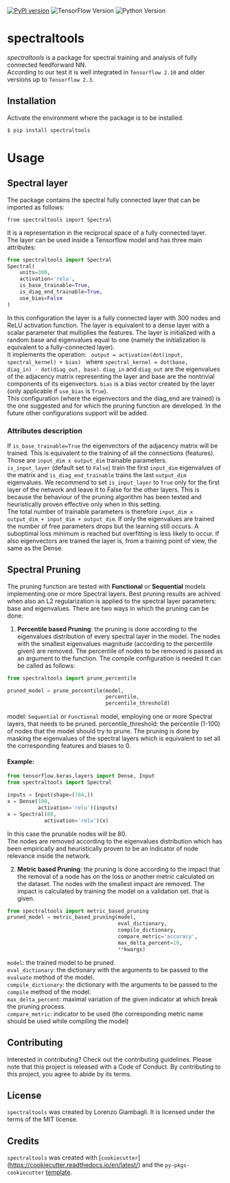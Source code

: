 [![PyPI version](https://badge.fury.io/py/spectraltools.svg)](https://badge.fury.io/py/spectraltools)
![TensorFlow Version](https://img.shields.io/badge/TensorFlow-2.10-orange)
![Python Version](https://img.shields.io/badge/Python-3.10-blue)

# spectraltools
*spectraltools* is a package for spectral training and analysis of fully connected feedforward NN.<br>
According to our test it is well integrated in `Tensorflow 2.10` and older versions up to `Tensorflow 2.3`.

## Installation
Activate the environment where the package is to be installed.<br>
```bash
$ pip install spectraltools
```
# Usage
## Spectral layer
The package contains the spectral fully connected layer that can be imported as follows:
~~~
from spectraltools import Spectral
~~~
It is a representation in the reciprocal space of a fully connected layer.<br>
The layer can be used inside a Tensorflow model and has three main attributes:
~~~python
from spectraltools import Spectral
Spectral(
    units=300,
    activation='relu',
    is_base_trainable=True,
    is_diag_end_trainable=True,
    use_bias=False
)
~~~
In this configuration the layer is a fully connected layer with 300 nodes and ReLU activation function. The layer is equivalent to a dense 
layer with a scalar parameter that multiplies the features. The layer is initialized with a random base and eigenvalues
equal to one (namely the initialization is equivalent to a fully-connected layer).<br>
It implements the operation: <code> output = activation(dot(input, spectral_kernel) + bias) </code> where 
<code>spectral_kernel = dot(base, diag_in) - dot(diag_out, base)</code>.
<code>diag_in</code> and <code>diag_out</code> are the eigenvalues of the adjacency matrix representing the layer and
base are the nontrivial components of its eigenvectors. `bias` is a bias vector created by the layer 
(only applicable if `use_bias` is `True`).<br>
This configuration (where the eigenvectors and the diag_end are trained) is the one suggested and for which the 
pruning function are developed. In the future other configurations support will be added.<br>

### Attributes description
If `is_base_trainable=True` the eigenvectors of the adjacency matrix will be trained. This is equivalent to the
training of all the connections (features). Those are `input_dim x output_dim`
trainable parameters.<br>
`is_input_layer` (default set to `False`) train the first `input_dim` eigenvalues of the matrix and `is_diag_end_trainable` trains the last 
`output_dim` eigenvalues. We recommend to set `is_input_layer` to `True` only for the first layer of the network and 
leave it to False for the other layers. This is because the behaviour of the pruning algorithm has been tested and heuristically proven effective 
only when in this setting.<br>
The total number of trainable parameters is therefore `input_dim x output_dim + input_dim + output_dim`.
If only the eigenvalues are trained the number of free parameters drops but the learning still occurs. A 
suboptimal loss minimum is reached but overfitting is less likely to occur. If also eigenvectors are trained the layer
is, from a training point of view, the same as the Dense.<br>


## Spectral Pruning
The pruning function are tested with **Functional** or **Sequential** models implementing one or more Spectral layers.
Best pruning results are achived when also an L2 regularization is applied to the spectral layer parameters: base and eigenvalues.
There are two ways in which the pruning can be done:
1. **Percentile based Pruning**: the pruning is done according to the eigenvalues distribution of every spectral layer in
the model. The nodes with the smallest eigenvalues magnitude (according to the percentile given) are removed. The percentile of nodes to be removed is passed as
an argument to the function. The compile configuration is needed
It can be called as follows:
```python
from spectraltools import prune_percentile

pruned_model = prune_percentile(model,
                                percentile,
                                percentile_threshold)
```
model: `Sequential` or `Functional` model, employing one or more Spectral layers, that needs to be pruned.
percentile_threshold: the percentile (1-100) of nodes that the model should try to prune. The pruning is done by masking 
the eigenvalues of the spectral layers which is equivalent to set all the corresponding features and biases to 0. <br>
#### Example:
```python
from tensorflow.keras.layers import Dense, Input
from spectraltools import Spectral

inputs = Input(shape=(784,))
x = Dense(100, 
          activation='relu')(inputs)
x = Spectral(80, 
            activation='relu')(x)
```

In this case the prunable nodes will be 80.<br>
The nodes are removed according to the eigenvalues
distribution which has been empirically and heuristically proven to be an indicator of node relevance inside the network.

2. **Metric based Pruning**: the pruning is done according to the impact that the removal of a node has on the loss or another 
metric calculated on the dataset. The nodes with the smallest impact are removed. The impact is calculated by training the model on a validation set.
that is given.
```python
from spectraltools import metric_based_pruning
pruned_model = metric_based_pruning(model,
                                    eval_dictionary,
                                    compile_dictionary,
                                    compare_metric='accuracy',
                                    max_delta_percent=10,
                                    **kwargs)
```
`model`: the trained model to be pruned.<br>
`eval_dictionary`: the dictionary with the arguments to be passed to the `evaluate` method of the model.<br>
`compile_dictionary`: the dictionary with the arguments to be passed to the `compile` method of the model.<br>
`max_delta_percent`: maximal variation of the given indicator at which break the pruning process.<br>
`compare_metric`: indicator to be used (the corresponding metric name should be used while compiling the model) <br>

## Contributing

Interested in contributing? Check out the contributing guidelines. Please note that this project is released with a Code of Conduct. 
By contributing to this project, you agree to abide by its terms.

## License

`spectraltools` was created by Lorenzo Giambagli. It is licensed under the terms of the MIT license.

## Credits

`spectraltools` was created with [`cookiecutter`] (https://cookiecutter.readthedocs.io/en/latest/) and the `py-pkgs-cookiecutter` [template](https://github.com/py-pkgs/py-pkgs-cookiecutter).

